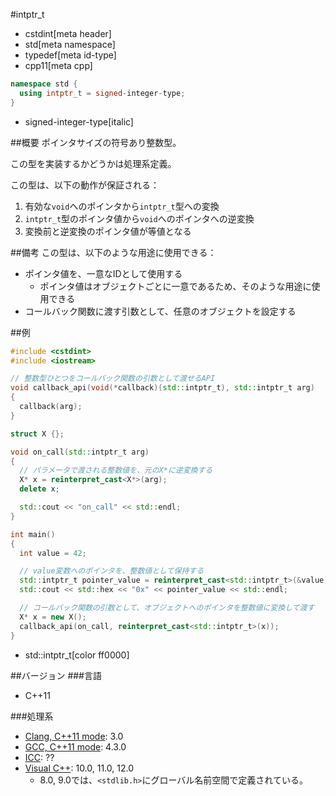 #intptr_t
* cstdint[meta header]
* std[meta namespace]
* typedef[meta id-type]
* cpp11[meta cpp]

```cpp
namespace std {
  using intptr_t = signed-integer-type;
}
```
* signed-integer-type[italic]

##概要
ポインタサイズの符号あり整数型。

この型を実装するかどうかは処理系定義。


この型は、以下の動作が保証される：

1. 有効な`void`へのポインタから`intptr_t`型への変換
2. `intptr_t`型のポインタ値から`void`へのポインタへの逆変換
3. 変換前と逆変換のポインタ値が等値となる


##備考
この型は、以下のような用途に使用できる：

- ポインタ値を、一意なIDとして使用する
    - ポインタ値はオブジェクトごとに一意であるため、そのような用途に使用できる
- コールバック関数に渡す引数として、任意のオブジェクトを設定する


##例
```cpp
#include <cstdint>
#include <iostream>

// 整数型ひとつをコールバック関数の引数として渡せるAPI
void callback_api(void(*callback)(std::intptr_t), std::intptr_t arg)
{
  callback(arg);
}

struct X {};

void on_call(std::intptr_t arg)
{
  // パラメータで渡される整数値を、元のX*に逆変換する
  X* x = reinterpret_cast<X*>(arg);
  delete x;

  std::cout << "on_call" << std::endl;
}

int main()
{
  int value = 42;

  // value変数へのポインタを、整数値として保持する
  std::intptr_t pointer_value = reinterpret_cast<std::intptr_t>(&value);
  std::cout << std::hex << "0x" << pointer_value << std::endl;

  // コールバック関数の引数として、オブジェクトへのポインタを整数値に変換して渡す
  X* x = new X();
  callback_api(on_call, reinterpret_cast<std::intptr_t>(x));
}
```
* std::intptr_t[color ff0000]


##バージョン
###言語
- C++11

###処理系
- [Clang, C++11 mode](/implementation.md#clang): 3.0
- [GCC, C++11 mode](/implementation.md#gcc): 4.3.0
- [ICC](/implementation.md#icc): ??
- [Visual C++](/implementation.md#visual_cpp): 10.0, 11.0, 12.0
	- 8.0, 9.0では、`<stdlib.h>`にグローバル名前空間で定義されている。
